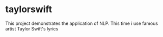 # taylorswift
This project demonstrates the application of NLP. This time i use famous artist Taylor Swift's lyrics
